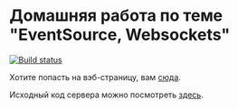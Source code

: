 # Домашняя работа по теме "EventSource, Websockets"

[![Build status](https://ci.appveyor.com/api/projects/status/iida4op22aawf12e?svg=true)](https://ci.appveyor.com/project/Votchitsev/ahj-homeworks-sse-ws-frontend)

Хотите попасть на вэб-страницу, вам [сюда](https://votchitsev.github.io/ahj-homeworks-sse-ws-frontend/).

Исходный код сервера можно посмотреть [здесь](https://github.com/Votchitsev/ahj-homeworks-sse-ws-backend/tree/master).
